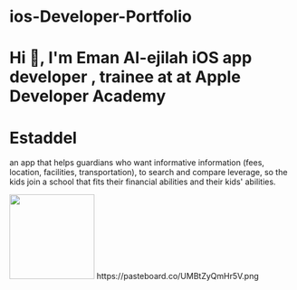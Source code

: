 # ios-Developer-Portfolio
# Hi 👋, I'm Eman Al-ejilah iOS app developer , trainee at at Apple Developer Academy
# Estaddel
an app that helps guardians who want informative information (fees, location, facilities, transportation), to search and compare leverage, so the kids join a school that fits their financial abilities and their kids' abilities.
 
 
 <img src="https://pasteboard.co/UMBtZyQmHr5V.png" width ="150" height="150">
https://pasteboard.co/UMBtZyQmHr5V.png



